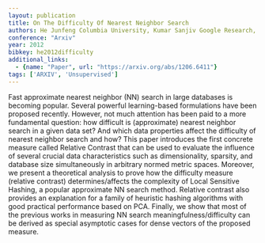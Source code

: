 ```yaml
---
layout: publication
title: On The Difficulty Of Nearest Neighbor Search
authors: He Junfeng Columbia University, Kumar Sanjiv Google Research, Chang Shih-fu Columbia University
conference: "Arxiv"
year: 2012
bibkey: he2012difficulty
additional_links:
  - {name: "Paper", url: "https://arxiv.org/abs/1206.6411"}
tags: ['ARXIV', 'Unsupervised']
---
```

Fast approximate nearest neighbor (NN) search in large databases is becoming popular. Several powerful learning-based formulations have been proposed recently. However, not much attention has been paid to a more fundamental question: how difficult is (approximate) nearest neighbor search in a given data set? And which data properties affect the difficulty of nearest neighbor search and how? This paper introduces the first concrete measure called Relative Contrast that can be used to evaluate the influence of several crucial data characteristics such as dimensionality, sparsity, and database size simultaneously in arbitrary normed metric spaces. Moreover, we present a theoretical analysis to prove how the difficulty measure (relative contrast) determines/affects the complexity of Local Sensitive Hashing, a popular approximate NN search method. Relative contrast also provides an explanation for a family of heuristic hashing algorithms with good practical performance based on PCA. Finally, we show that most of the previous works in measuring NN search meaningfulness/difficulty can be derived as special asymptotic cases for dense vectors of the proposed measure.
